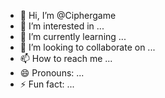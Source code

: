 - 👋 Hi, I’m @Ciphergame
- 👀 I’m interested in ...
- 🌱 I’m currently learning ...
- 💞️ I’m looking to collaborate on ...
- 📫 How to reach me ...
- 😄 Pronouns: ...
- ⚡ Fun fact: ...

<!---
Ciphergame/Ciphergame is a ✨ special ✨ repository because its `README.md` (this file) appears on your GitHub profile.
You can click the Preview link to take a look at your changes.
--->
